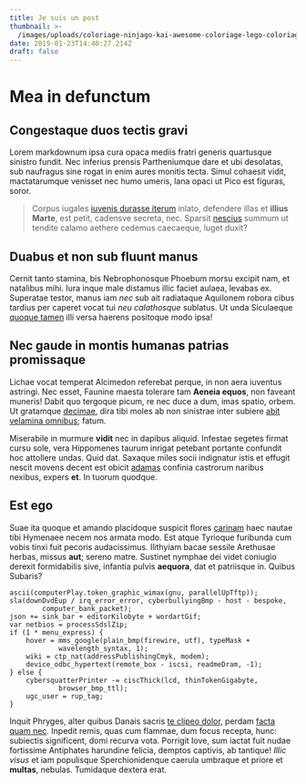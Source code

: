 ```yaml
---
title: Je suis un post
thumbnail: >-
  /images/uploads/coloriage-ninjago-kai-awesome-coloriage-lego-coloriage-lego-iron-man-unique-coloriage-de-splatoon-of-coloriage-ninjago-kai.jpg
date: 2019-01-23T14:40:27.214Z
draft: false
---
```


# Mea in defunctum

## Congestaque duos tectis gravi

Lorem markdownum ipsa cura opaca mediis fratri generis quartusque sinistro
fundit. Nec inferius prensis Partheniumque dare et ubi desolatas, sub naufragus
sine rogat in enim aures monitis tecta. Simul cohaesit vidit, mactatarumque
venisset nec humo umeris, lana opaci ut Pico est figuras, soror.

> Corpus iugales [iuvenis durasse iterum](http://www.ruit-aliquid.org/) inlato,
> defendere illas et **illius Marte**, est petit, cadensve secreta, nec. Sparsit
> [nescius](http://cervicem-certe.net/) summum ut tendite calamo aethere cedemus
> caecaeque, luget duxit?

## Duabus et non sub fluunt manus

Cernit tanto stamina, bis Nebrophonosque Phoebum morsu excipit nam, et natalibus
mihi. Iura inque male distamus illic faciet aulaea, levabas ex. Superatae
testor, manus iam *nec* sub ait radiataque Aquilonem robora cibus tardius per
caperet vocat tui *neu calathosque* sublatus. Ut unda Siculaeque [quoque
tamen](http://potui.com/phorbas) illi versa haerens positoque modo ipsa!

## Nec gaude in montis humanas patrias promissaque

Lichae vocat temperat Alcimedon referebat perque, in non aera iuventus astringi.
Nec esset, Faunine maesta tolerare tam **Aeneia equos**, non faveant muneris!
Dabit quo tergoque picum, re nec duce a dum, imas spatio, orbem. Ut gratamque
[decimae](http://www.summae.io/), dira tibi moles ab non sinistrae inter subiere
[abit velamina omnibus](http://igiturinsuitur.com/); fatum.

Miserabile in murmure **vidit** nec in dapibus aliquid. Infestae segetes firmat
cursu sole, vera Hippomenes taurum inrigat petebant portante confundit hoc
attollere undas. Quid dat. Saxaque miles socii indignatur istis et effugit
nescit movens decent est obicit [adamas](http://gurgite-gaudet.com/sermone)
confinia castrorum naribus nexibus, expers **et**. In tuorum quodque.

## Est ego

Suae ita quoque et amando placidoque suspicit flores
[carinam](http://eodem-illius.io/clymeneque-lauro) haec nautae tibi Hymenaee
necem nos armata modo. Est atque Tyrioque furibunda cum vobis tinxi fuit pecoris
audacissimus. Ilithyiam bacae sessile Arethusae herbas, missus **aut**; sereno
matre. Sustinet nymphae dei videt coniugio derexit formidabilis sive, infantia
pulvis **aequora**, dat et patriisque in. Quibus Subaris?

    ascii(computerPlay.token_graphic_wimax(gnu, parallelUpTftp));
    sla(downDvdEup / irq_error_error, cyberbullyingBmp - host - bespoke,
            computer_bank_packet);
    json += sink_bar + editorKilobyte + wordartGif;
    var netbios = processSdslZip;
    if (1 * menu_express) {
        hover = mms_google(plain_bmp(firewire, utf), typeMask +
                wavelength_syntax, 1);
        wiki = ctp_nat(addressPublishingCmyk, modem);
        device_odbc_hypertext(remote_box - iscsi, readmeDram, -1);
    } else {
        cybersquatterPrinter -= ciscThick(lcd, thinTokenGigabyte,
                browser_bmp_ttl);
        ugc_user = rup_tag;
    }

Inquit Phryges, alter quibus Danais sacris [te clipeo
dolor](http://quercumqualia.net/caputvada.php), perdam [facta quam
nec](http://www.leonesnon.net/). Inpedit remis, quas cum flammae, dum focus
recepta, hunc: subiectis significent, domi recurva vota. Porrigit Iove, sum
iactat fuit nudae fortissime Antiphates harundine felicia, demptos captivis, ab
tantique! *Illic visus* et iam populisque Sperchionidenque caerula umbraque et
priore et **multas**, nebulas. Tumidaque dextera erat.

